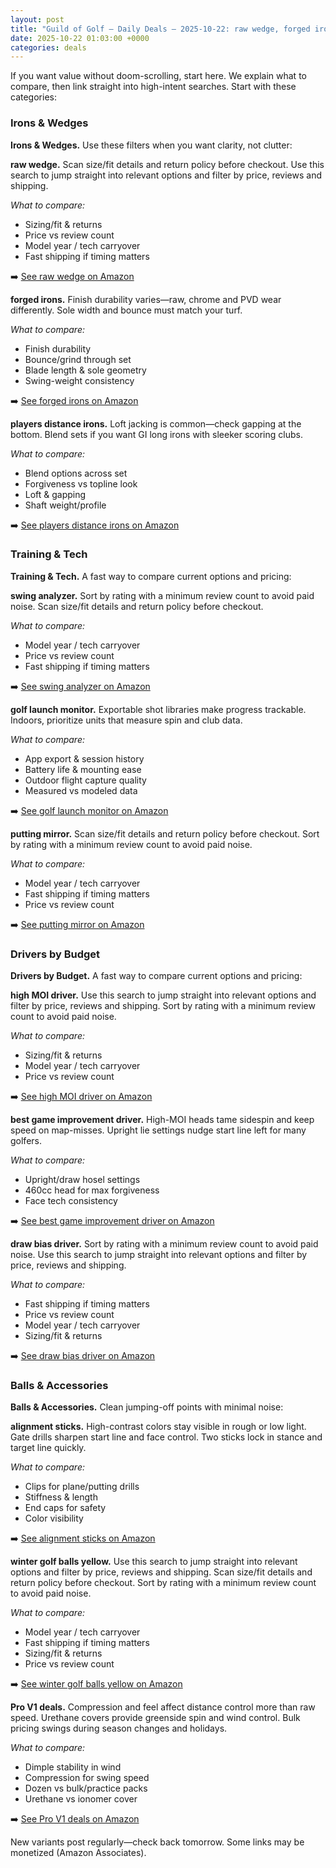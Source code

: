 ```yaml
---
layout: post
title: "Guild of Golf — Daily Deals — 2025-10-22: raw wedge, forged irons, players-distance irons"
date: 2025-10-22 01:03:00 +0000
categories: deals
---
```


<!-- sig:1ab201d9 -->

If you want value without doom-scrolling, start here. We explain what to compare, then link straight into high-intent searches. Start with these categories:

### Irons & Wedges

**Irons & Wedges.** Use these filters when you want clarity, not clutter:

**raw wedge.** Scan size/fit details and return policy before checkout. Use this search to jump straight into relevant options and filter by price, reviews and shipping.

_What to compare:_
- Sizing/fit & returns
- Price vs review count
- Model year / tech carryover
- Fast shipping if timing matters

➡️  [See raw wedge on Amazon](https://www.amazon.com/s?k=raw%20wedge&tag=guildofgolfde-20)

**forged irons.** Finish durability varies—raw, chrome and PVD wear differently. Sole width and bounce must match your turf.

_What to compare:_
- Finish durability
- Bounce/grind through set
- Blade length & sole geometry
- Swing-weight consistency

➡️  [See forged irons on Amazon](https://www.amazon.com/s?k=forged%20irons&tag=guildofgolfde-20)

**players distance irons.** Loft jacking is common—check gapping at the bottom. Blend sets if you want GI long irons with sleeker scoring clubs.

_What to compare:_
- Blend options across set
- Forgiveness vs topline look
- Loft & gapping
- Shaft weight/profile

➡️  [See players distance irons on Amazon](https://www.amazon.com/s?k=players%20distance%20irons&tag=guildofgolfde-20)

### Training & Tech

**Training & Tech.** A fast way to compare current options and pricing:

**swing analyzer.** Sort by rating with a minimum review count to avoid paid noise. Scan size/fit details and return policy before checkout.

_What to compare:_
- Model year / tech carryover
- Price vs review count
- Fast shipping if timing matters

➡️  [See swing analyzer on Amazon](https://www.amazon.com/s?k=swing%20analyzer&tag=guildofgolfde-20)

**golf launch monitor.** Exportable shot libraries make progress trackable. Indoors, prioritize units that measure spin and club data.

_What to compare:_
- App export & session history
- Battery life & mounting ease
- Outdoor flight capture quality
- Measured vs modeled data

➡️  [See golf launch monitor on Amazon](https://www.amazon.com/s?k=golf%20launch%20monitor&tag=guildofgolfde-20)

**putting mirror.** Scan size/fit details and return policy before checkout. Sort by rating with a minimum review count to avoid paid noise.

_What to compare:_
- Model year / tech carryover
- Fast shipping if timing matters
- Price vs review count

➡️  [See putting mirror on Amazon](https://www.amazon.com/s?k=putting%20mirror&tag=guildofgolfde-20)

### Drivers by Budget

**Drivers by Budget.** A fast way to compare current options and pricing:

**high MOI driver.** Use this search to jump straight into relevant options and filter by price, reviews and shipping. Sort by rating with a minimum review count to avoid paid noise.

_What to compare:_
- Sizing/fit & returns
- Model year / tech carryover
- Price vs review count

➡️  [See high MOI driver on Amazon](https://www.amazon.com/s?k=high%20MOI%20driver&tag=guildofgolfde-20)

**best game improvement driver.** High-MOI heads tame sidespin and keep speed on map-misses. Upright lie settings nudge start line left for many golfers.

_What to compare:_
- Upright/draw hosel settings
- 460cc head for max forgiveness
- Face tech consistency

➡️  [See best game improvement driver on Amazon](https://www.amazon.com/s?k=best%20game%20improvement%20driver&tag=guildofgolfde-20)

**draw bias driver.** Sort by rating with a minimum review count to avoid paid noise. Use this search to jump straight into relevant options and filter by price, reviews and shipping.

_What to compare:_
- Fast shipping if timing matters
- Price vs review count
- Model year / tech carryover
- Sizing/fit & returns

➡️  [See draw bias driver on Amazon](https://www.amazon.com/s?k=draw%20bias%20driver&tag=guildofgolfde-20)

### Balls & Accessories

**Balls & Accessories.** Clean jumping-off points with minimal noise:

**alignment sticks.** High-contrast colors stay visible in rough or low light. Gate drills sharpen start line and face control. Two sticks lock in stance and target line quickly.

_What to compare:_
- Clips for plane/putting drills
- Stiffness & length
- End caps for safety
- Color visibility

➡️  [See alignment sticks on Amazon](https://www.amazon.com/s?k=alignment%20sticks&tag=guildofgolfde-20)

**winter golf balls yellow.** Use this search to jump straight into relevant options and filter by price, reviews and shipping. Scan size/fit details and return policy before checkout. Sort by rating with a minimum review count to avoid paid noise.

_What to compare:_
- Model year / tech carryover
- Fast shipping if timing matters
- Sizing/fit & returns
- Price vs review count

➡️  [See winter golf balls yellow on Amazon](https://www.amazon.com/s?k=winter%20golf%20balls%20yellow&tag=guildofgolfde-20)

**Pro V1 deals.** Compression and feel affect distance control more than raw speed. Urethane covers provide greenside spin and wind control. Bulk pricing swings during season changes and holidays.

_What to compare:_
- Dimple stability in wind
- Compression for swing speed
- Dozen vs bulk/practice packs
- Urethane vs ionomer cover

➡️  [See Pro V1 deals on Amazon](https://www.amazon.com/s?k=pro%20v1%20deals&tag=guildofgolfde-20)

New variants post regularly—check back tomorrow. Some links may be monetized (Amazon Associates).

